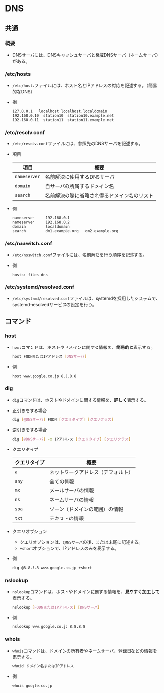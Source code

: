 # DNS

## 共通

### 概要

- DNSサーバには、DNSキャッシュサーバと権威DNSサーバ（ネームサーバ）がある。

### /etc/hosts

- `/etc/hosts`ファイルには、ホスト名とIPアドレスの対応を記述する。（簡易的なDNS）

- 例

  ```text
  127.0.0.1   localhost localhost.localdomain 
  192.168.0.10  station10  station10.example.net
  192.168.0.11  station11  station11.example.net
  ```

### /etc/resolv.conf

- `/etc/resolv.conf`ファイルには、参照先のDNSサーバを記述する。

- 項目

  | 項目         | 概要                                         |
  | ------------ | -------------------------------------------- |
  | `nameserver` | 名前解決に使用するDNSサーバ                  |
  | `domain`     | 自サーバの所属するドメイン名                 |
  | `search`     | 名前解決の際に省略され得るドメイン名のリスト |

- 例

  ```text
  nameserver     192.168.0.1
  nameserver     192.168.0.2
  domain         localdomain
  search         dm1.example.org   dm2.example.org
  ```

### /etc/nsswitch.conf

- `/etc/nsswitch.conf`ファイルには、名前解決を行う順序を記述する。

- 例

  ```text
  hosts: files dns
  ```

### /etc/systemd/resolved.conf

- `/etc/systemd/resolved.conf`ファイルは、systemdを採用したシステムで、systemd-resolvedサービスの設定を行う。

## コマンド

### host

- `host`コマンドは、ホストやドメインに関する情報を、**簡易的に**表示する。

  ```bash
  host FQDNまたはIPアドレス [DNSサーバ]
  ```

- 例

  ```bash
  host www.google.co.jp 8.8.8.8
  ```

### dig

- `dig`コマンドは、ホストやドメインに関する情報を、**詳しく**表示する。

- 正引きをする場合

  ```bash
  dig [@DNSサーバ] FQDN [クエリタイプ] [クエリクラス]
  ```

- 逆引きをする場合

  ```bash
  dig [@DNSサーバ] -x IPアドレス [クエリタイプ] [クエリクラス]
  ```

- クエリタイプ

  | クエリタイプ | 概要                               |
  | ------------ | ---------------------------------- |
  | `a`          | ネットワークアドレス（デフォルト） |
  | `any`        | 全ての情報                         |
  | `mx`         | メールサーバの情報                 |
  | `ns`         | ネームサーバの情報                 |
  | `soa`        | ゾーン（ドメインの範囲）の情報     |
  | `txt`        | テキストの情報                     |

- クエリオプション

  - クエリオプションは、`@DNSサーバ`の後、または末尾に記述する。
  - `+short`オプションで、IPアドレスのみを表示する。

- 例

  ```bash
  dig @8.8.8.8 www.google.co.jp +short
  ```

### nslookup

- `nslookup`コマンドは、ホストやドメインに関する情報を、**見やすく加工して**表示する。

  ```bash
  nslookup [FQDNまたはIPアドレス] [DNSサーバ]
  ```

- 例

  ```bash
  nslookup www.google.co.jp 8.8.8.8
  ```

### whois

- `whois`コマンドは、ドメインの所有者やネームサーバ、登録日などの情報を表示する。

  ```bash
  whoid ドメイン名またはIPアドレス
  ```

- 例

  ```bash
  whois google.co.jp
  ```
